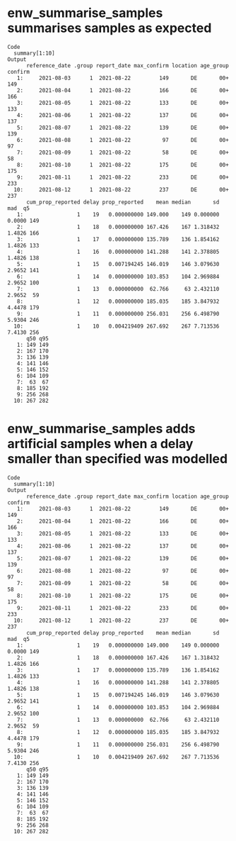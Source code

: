 # enw_summarise_samples summarises samples as expected

    Code
      summary[1:10]
    Output
          reference_date .group report_date max_confirm location age_group confirm
       1:     2021-08-03      1  2021-08-22         149       DE       00+     149
       2:     2021-08-04      1  2021-08-22         166       DE       00+     166
       3:     2021-08-05      1  2021-08-22         133       DE       00+     133
       4:     2021-08-06      1  2021-08-22         137       DE       00+     137
       5:     2021-08-07      1  2021-08-22         139       DE       00+     139
       6:     2021-08-08      1  2021-08-22          97       DE       00+      97
       7:     2021-08-09      1  2021-08-22          58       DE       00+      58
       8:     2021-08-10      1  2021-08-22         175       DE       00+     175
       9:     2021-08-11      1  2021-08-22         233       DE       00+     233
      10:     2021-08-12      1  2021-08-22         237       DE       00+     237
          cum_prop_reported delay prop_reported    mean median       sd    mad  q5
       1:                 1    19   0.000000000 149.000    149 0.000000 0.0000 149
       2:                 1    18   0.000000000 167.426    167 1.318432 1.4826 166
       3:                 1    17   0.000000000 135.789    136 1.854162 1.4826 133
       4:                 1    16   0.000000000 141.288    141 2.378805 1.4826 138
       5:                 1    15   0.007194245 146.019    146 3.079630 2.9652 141
       6:                 1    14   0.000000000 103.853    104 2.969884 2.9652 100
       7:                 1    13   0.000000000  62.766     63 2.432110 2.9652  59
       8:                 1    12   0.000000000 185.035    185 3.847932 4.4478 179
       9:                 1    11   0.000000000 256.031    256 6.498790 5.9304 246
      10:                 1    10   0.004219409 267.692    267 7.713536 7.4130 256
          q50 q95
       1: 149 149
       2: 167 170
       3: 136 139
       4: 141 146
       5: 146 152
       6: 104 109
       7:  63  67
       8: 185 192
       9: 256 268
      10: 267 282

# enw_summarise_samples adds artificial samples when a delay smaller than specified was modelled

    Code
      summary[1:10]
    Output
          reference_date .group report_date max_confirm location age_group confirm
       1:     2021-08-03      1  2021-08-22         149       DE       00+     149
       2:     2021-08-04      1  2021-08-22         166       DE       00+     166
       3:     2021-08-05      1  2021-08-22         133       DE       00+     133
       4:     2021-08-06      1  2021-08-22         137       DE       00+     137
       5:     2021-08-07      1  2021-08-22         139       DE       00+     139
       6:     2021-08-08      1  2021-08-22          97       DE       00+      97
       7:     2021-08-09      1  2021-08-22          58       DE       00+      58
       8:     2021-08-10      1  2021-08-22         175       DE       00+     175
       9:     2021-08-11      1  2021-08-22         233       DE       00+     233
      10:     2021-08-12      1  2021-08-22         237       DE       00+     237
          cum_prop_reported delay prop_reported    mean median       sd    mad  q5
       1:                 1    19   0.000000000 149.000    149 0.000000 0.0000 149
       2:                 1    18   0.000000000 167.426    167 1.318432 1.4826 166
       3:                 1    17   0.000000000 135.789    136 1.854162 1.4826 133
       4:                 1    16   0.000000000 141.288    141 2.378805 1.4826 138
       5:                 1    15   0.007194245 146.019    146 3.079630 2.9652 141
       6:                 1    14   0.000000000 103.853    104 2.969884 2.9652 100
       7:                 1    13   0.000000000  62.766     63 2.432110 2.9652  59
       8:                 1    12   0.000000000 185.035    185 3.847932 4.4478 179
       9:                 1    11   0.000000000 256.031    256 6.498790 5.9304 246
      10:                 1    10   0.004219409 267.692    267 7.713536 7.4130 256
          q50 q95
       1: 149 149
       2: 167 170
       3: 136 139
       4: 141 146
       5: 146 152
       6: 104 109
       7:  63  67
       8: 185 192
       9: 256 268
      10: 267 282


